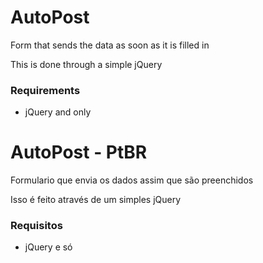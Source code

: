 # AutoPost

Form that sends the data as soon as it is filled in

This is done through a simple jQuery

### Requirements
* jQuery and only




# AutoPost - PtBR

Formulario que envia os dados assim que são preenchidos

Isso é feito através de um simples jQuery

### Requisitos
* jQuery e só

